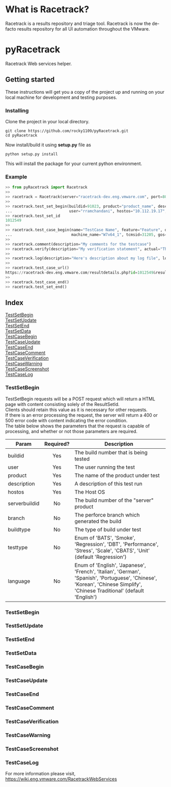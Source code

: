 # What is Racetrack?
Racetrack is a results repository and triage tool. 
Racetrack is now the de-facto results repository for all UI automation throughout the VMware.

# pyRacetrack
Racetrack Web services helper.

## Getting started
These instructions will get you a copy of the project up and running on your local machine for development and testing purposes.

### Installing

Clone the project in your local directory.
```
git clone https://github.com/rocky1109/pyRacetrack.git
cd pyRacetrack
```

Now install/build it using **setup.py** file as
```
python setup.py install
```

This will install the package for your current python environment.

### Example
```python
>> from pyRacetrack import Racetrack
>>
>> racetrack = Racetrack(server="racetrack-dev.eng.vmware.com", port=80)
>>
>> racetrack.test_set_begin(buildid=91023, product="product_name", description="My product description", 
...                         user="rramchandani", hostos="10.112.19.17", testtype="Smoke", language="EN")
>> racetrack.test_set_id
1012549
>>
>> racetrack.test_case_begin(name="TestCase Name", feature="Feature", description="Description of my testcase", 
...                          machine_name="W7x64_1", tcmsid=31205, gos="Microsoft Windows 7 (64-bit)")
>>
>> racetrack.comment(description="My comments for the testcase")
>> racetrack.verify(description="My verification statement", actual="This Value", expected="That Value")
>>
>> racetrack.log(description="Here's description about my log file", log="./path/towords/my/log/file")
>>
>> racetrack.test_case_url()
https://racetrack-dev.eng.vmware.com/resultdetails.php?id=1012549&resultid=3500617&view=false&failonly=No
>>
>> racetrack.test_case_end()
>> racetrack.test_set_end()
```

## Index
[TestSetBegin](#testsetbegin) <br />
[TestSetUpdate](#testsetupdate) <br />
[TestSetEnd](#testsetend) <br />
[TestSetData](#testsetdata) <br />
[TestCaseBegin](#testcasebegin) <br />
[TestCaseUpdate](#testcaseupdate) <br />
[TestCaseEnd](#testcaseend) <br />
[TestCaseComment](#testcasecomment) <br />
[TestCaseVerification](#testcaseverification) <br />
[TestCaseWarning](#testcasewarning) <br />
[TestCaseScreenshot](#testcasescreenshot) <br />
[TestCaseLog](#testcaselog) <br />

### TestSetBegin
TestSetBegin requests will be a POST request which will return a HTML page with content consisting solely of the ResultSetId. <br />
Clients should retain this value as it is necessary for other requests. <br />
If there is an error processing the request, the server will return a 400 or 500 error code with content indicating the error condition. <br />
The table below shows the parameters that the request is capable of processing, and whether or not those parameters are required. <br />

|Param	        |Required?	|Description|
|---------------|:---------:| ---------|
|buildid	        |Yes	|The build number that is being tested|
|user	        |Yes	|The user running the test|
|product	        |Yes	|The name of the product under test|
|description	    |Yes	|A description of this test run|
|hostos	        |Yes	|The Host OS|
|serverbuildid	|No	|The build number of the "server" product|
|branch	        |No	|The perforce branch which generated the build|
|buildtype	    |No	|The type of build under test|
|testtype	    |No	|Enum of 'BATS', 'Smoke', 'Regression', 'DBT', 'Performance', 'Stress', 'Scale', 'CBATS', 'Unit' (default 'Regression')|
|language	    |No	|Enum of 'English', 'Japanese', 'French', 'Italian', 'German', 'Spanish', 'Portuguese', 'Chinese', 'Korean', 'Chinese Simplify', 'Chinese Traditional' (default 'English')|

### TestSetBegin
### TestSetUpdate
### TestSetEnd
### TestSetData
### TestCaseBegin
### TestCaseUpdate
### TestCaseEnd
### TestCaseComment
### TestCaseVerification
### TestCaseWarning
### TestCaseScreenshot
### TestCaseLog

For more information please visit, https://wiki.eng.vmware.com/RacetrackWebServices
